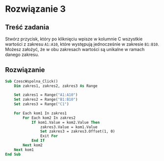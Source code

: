 # Rozwiązanie 3

## Treść zadania

Stwórz przycisk, który po kliknięciu wpisze w kolumnie C wszystkie wartości z zakresu `A1:A10`, które występują jednocześnie w zakresie `B1:B10`. Możesz założyć, że w obu zakresach wartości są unikalne w ramach danego zakresu.

## Rozwiązanie

```vb
Sub CzescWspolna_Click()
    Dim zakres1, zakres2, zakres3 As Range
    
    Set zakres1 = Range("A1:A10")
    Set zakres2 = Range("B1:B10")
    Set zakres3 = Range("C1")
    
    For Each kom1 In zakres1
        For Each kom2 In zakres2
            If kom1.Value = kom2.Value Then
                zakres3.Value = kom1.Value
                Set zakres3 = zakres3.Offset(1, 0)
                Exit For
            End If
        Next kom2
    Next kom1
End Sub
```
